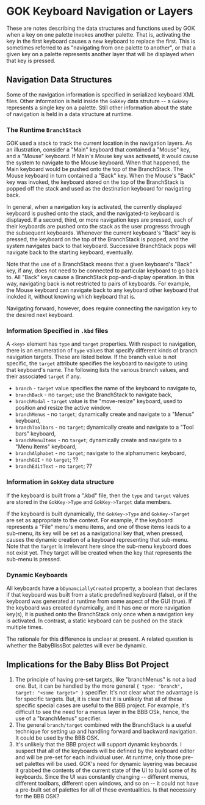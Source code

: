 # GOK Keyboard Navigation or Layers

These are notes describing the data structures and functions used by GOK when a key on one palette invokes another palette.  That is, activating the key in the first keyboard causes a new keyboard to replace the first.  This is sometimes referred to as "navigating from one palette to another", or that a given key on a palette represents another layer that will be displayed when that key is pressed.

## Navigation Data Structures

Some of the navigation information is specified in serialized keyboard XML files.  Other information is held inside the `GokKey` data struture -- a `GokKey ` represents a single key on a palette.  Still other information about the state of navigation is held in a data structure at runtime.

### The Runtime `BranchStack`

GOK used a stack to track the current location in the navigation layers.  As an illustration, consider a "Main" keyboard that contained a "Mouse" key, and a "Mouse" keyboard.  If Main's Mouse key was activaetd, it would cause the system to navigate to the Mouse keyboard.  When that happened, the Main keyboard would be pushed onto the top of the BranchStack.  The Mouse keyboard in turn contained a "Back" key.  When the Mouse's "Back" key was invoked, the keyboard stored on the top of the BranchStack is popped off the stack and used as the destination keyboard for navigating back.

In general, when a navigation key is activated, the currently displayed keyboard is pushed onto the stack, and the navigated-to keyboard is displayed.  If a second, third, or more navigation keys are pressed, each of their keyboards are pushed onto the stack as the user progresss through the subsequent keyboards.  Whenever the current keyboard's "Back" key is pressed, the keyboard on the top of the BranchStack is popped, and the system navigates back to that keyboard.  Successive BranchStack pops will navigate back to the starting keyboard, eventually.

Note that the use of a BranchStack means that a given keyboard's "Back" key, if any, does not need to be connected to particular keyboard to go back to.  All "Back" keys cause a BranchStack pop-and-display operation.  In this way, navigating back is not restricted to pairs of keyboards.  For example, the Mouse keyboard can navigate back to any keyboard other keyboard that inokded it, without knowing which keyboard that is.

Navigating forward, however, does require connecting the navigation key to the desired next keyboard.

### Information Specified in `.kbd` files

A `<key>` element has `type` and `target` properties.  With respect to navigation, there is an enumeration of `type` values that specify different kinds of branch navigation targets.  These are listed below.  If the branch value is not specific, the `target` attribute specifies the keyboard to navigate to using that keyboard's name.  The following lists the various branch values, and their associated `target` if any.

  - `branch` - `target` value specifies the name of the keyboard to navigate to,
  - `branchBack` - no `target`; use the BranchStack to navigate back,
  - `branchModal` - `target` value is the "move-resize" keyboard, used to position and resize the active window.
  - `branchMenus` - no `target`; dynamically create and navigate to a "Menus" keyboard,
  - `branchToolbars` - no `target`; dynamically create and navigate to a "Tool bars" keyboard,
  - `branchMenuItems` - no `target`; dynamically create and navigate to a "Menu Items" keyboard,
  - `branchAlphabet` - no `target`; navigate to the alphanumeric keyboard,
  - `branchGUI` - no `target`; ??
  - `branchEditText` - no `target`; ?? 

### Information in `GokKey` data structure

If the keyboard is built from a ".kbd" file, then the `type` and `target` values are stored in the `GokKey->Type` and `GokKey->Target` data members.

If the keyboard is built dynamically, the `GokKey->Type` and `GokKey->Target` are set as appropriate to the context.  For example, if the keyboard represents a "File" menu's menu items, and one of those items leads to a sub-menu, its key will be set as a navigational key that, when pressed, causes the dynamic creation of a keyboard representing that sub-menu.  Note that the `Target` is irrelevant here since the sub-menu keyboard does not exist yet.  They target will be created when the key that represents the sub-menu is pressed.

### Dynamic Keyboards

All keyboards have a `bDynamciallyCreated` property, a boolean that declares if that keyboard was built from a static predefined keyboard (false), or if the keyboard was generated at runtime from some aspect of the GUI (true).  If the keyboard was created dynamically, and it has one or more navigation key(s), it is pushed onto the BranchStack only once when a navigation key is activated.  In contrast, a static keyboard can be pushed on the stack multiple times.

The rationale for this difference is unclear at present.  A related question is whether the BabyBlissBot palettes will ever be dynamic.

## Implications for the Baby Bliss Bot Project

1. The principle of having pre-set targets, like "branchMenus" is not a bad one.  But, it can be handled by the more general `{ type: "branch", target: "<some target>" }` specifier.  It's not clear what the advantage is for specific targets.  But, it is clear that it is unlikely that all of these specific special cases are useful to the BBB project.  For example, it's difficult to see the need for a menus layer in the BBB OSk, hence, the use of a "branchMenus" specifier.
2. The general `branch/target` combined with the BranchStack is a useful technique for setting up and handling forward and backward navigation.  It could be used by the BBB OSK.
3. It's unlikely that the BBB project will support dynamic keyboards.  I suspect that all of the keyboards will be defined by the keyboard editor and will be pre-set for each individual user.  At runtime, only those pre-set palettes will be used.  GOK's need for dynamic layering was because it grabbed the contents of the current state of the UI to build some of its keyboards.  Since the UI was constantly changing -- different menus, different toolbars, different open windows, and so on -- it could not have a pre-built set of palettes for all of these eventualities.  Is that necessary for the BBB OSK?




